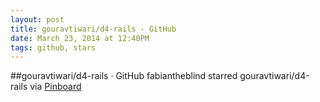 ```yaml
---
layout: post
title: gouravtiwari/d4-rails · GitHub
date: March 23, 2014 at 12:40PM
tags: github, stars
---
```

##gouravtiwari/d4-rails · GitHub
fabiantheblind starred gouravtiwari/d4-rails
via [Pinboard](http://ift.tt/ONqKlR) 
